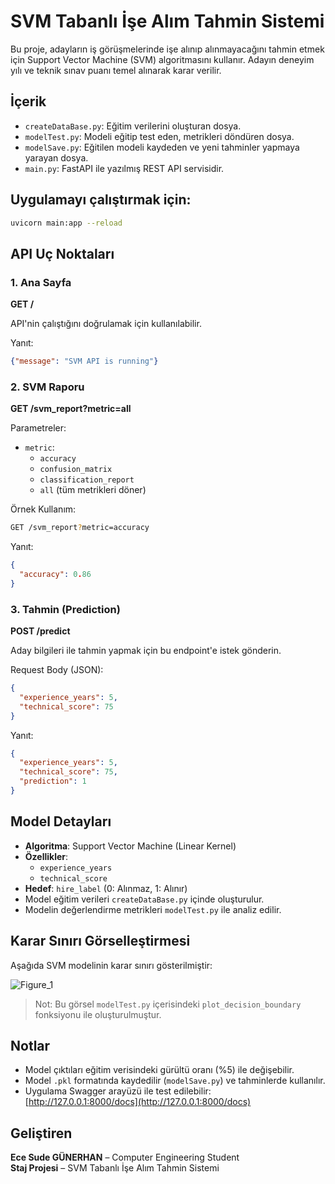 # SVM Tabanlı İşe Alım Tahmin Sistemi

Bu proje, adayların iş görüşmelerinde işe alınıp alınmayacağını tahmin etmek için Support Vector Machine (SVM) algoritmasını kullanır. Adayın deneyim yılı ve teknik sınav puanı temel alınarak karar verilir.

## İçerik

- `createDataBase.py`: Eğitim verilerini oluşturan dosya.
- `modelTest.py`: Modeli eğitip test eden, metrikleri döndüren dosya.
- `modelSave.py`: Eğitilen modeli kaydeden ve yeni tahminler yapmaya yarayan dosya.
- `main.py`: FastAPI ile yazılmış REST API servisidir.

## Uygulamayı çalıştırmak için:

```bash
uvicorn main:app --reload
```

## API Uç Noktaları

### 1. Ana Sayfa

**GET /**

API'nin çalıştığını doğrulamak için kullanılabilir.

Yanıt:
```json
{"message": "SVM API is running"}
```

### 2. SVM Raporu

**GET /svm_report?metric=all**

Parametreler:
- `metric`: 
  - `accuracy`
  - `confusion_matrix`
  - `classification_report`
  - `all` (tüm metrikleri döner)

Örnek Kullanım:
```bash
GET /svm_report?metric=accuracy
```

Yanıt:
```json
{
  "accuracy": 0.86
}
```

### 3. Tahmin (Prediction)

**POST /predict**

Aday bilgileri ile tahmin yapmak için bu endpoint'e istek gönderin.

Request Body (JSON):
```json
{
  "experience_years": 5,
  "technical_score": 75
}
```

Yanıt:
```json
{
  "experience_years": 5,
  "technical_score": 75,
  "prediction": 1
}
```

## Model Detayları

- **Algoritma**: Support Vector Machine (Linear Kernel)
- **Özellikler**:
  - `experience_years`
  - `technical_score`
- **Hedef**: `hire_label` (0: Alınmaz, 1: Alınır)
- Model eğitim verileri `createDataBase.py` içinde oluşturulur.
- Modelin değerlendirme metrikleri `modelTest.py` ile analiz edilir.

## Karar Sınırı Görselleştirmesi

Aşağıda SVM modelinin karar sınırı gösterilmiştir:

![Figure_1](https://github.com/user-attachments/assets/57acd396-32a7-43ba-bf3c-5ef29e3fa306)


> Not: Bu görsel `modelTest.py` içerisindeki `plot_decision_boundary` fonksiyonu ile oluşturulmuştur. 

## Notlar

- Model çıktıları eğitim verisindeki gürültü oranı (%5) ile değişebilir.
- Model `.pkl` formatında kaydedilir (`modelSave.py`) ve tahminlerde kullanılır.
- Uygulama Swagger arayüzü ile test edilebilir: [http://127.0.0.1:8000/docs](http://127.0.0.1:8000/docs)

## Geliştiren

**Ece Sude GÜNERHAN** – Computer Engineering Student  
**Staj Projesi** – SVM Tabanlı İşe Alım Tahmin Sistemi

